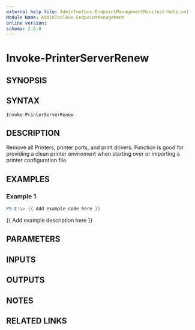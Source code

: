 ```yaml
---
external help file: AdminToolbox.EndpointManagementManifest-help.xml
Module Name: AdminToolbox.EndpointManagement
online version:
schema: 2.0.0
---
```


# Invoke-PrinterServerRenew

## SYNOPSIS

## SYNTAX

```
Invoke-PrinterServerRenew
```

## DESCRIPTION
Remove all Printers, printer ports, and print drivers.
Function is good for providing a clean printer enviroment when starting over or importing a printer configuration file.

## EXAMPLES

### Example 1
```powershell
PS C:\> {{ Add example code here }}
```

{{ Add example description here }}

## PARAMETERS

## INPUTS

## OUTPUTS

## NOTES

## RELATED LINKS
